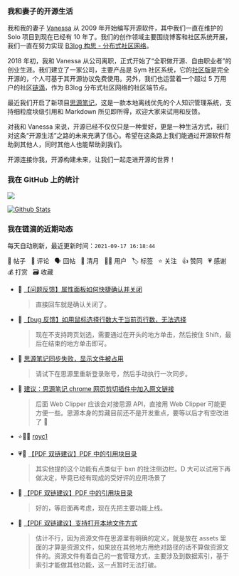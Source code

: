 ### 我和妻子的开源生活

我和我的妻子 [Vanessa](https://github.com/Vanessa219) 从 2009 年开始编写开源软件，其中我们一直在维护的 Solo 项目到现在已经有 10 年了。我们的创作领域主要围绕博客和社区系统开展，我们一直在努力实现 [B3log 构思 - 分布式社区网络](https://ld246.com/article/1546941897596)。

2018 年初，我和 Vanessa 从公司离职，正式开始了“全职做开源、自由职业者”的创业生涯。我们建立了一家公司，主要产品是 Sym 社区系统，它的[社区版](https://github.com/88250/symphony)是完全开源的，个人可基于其开源协议免费使用。另外，我们也运营着一个超过 5 万用户的社区[链滴](https://ld246.com)，作为 B3log 分布式社区网络的社区端节点。

最近我们开启了新项目[思源笔记](https://github.com/siyuan-note/siyuan)，这是一款本地离线优先的个人知识管理系统，支持细粒度块级引用和 Markdown 所见即所得，欢迎大家来试用和反馈。

对我和 Vanessa 来说，开源已经不仅仅只是一种爱好，更是一种生活方式，我们对这条“开源生活”之路的未来充满了信心。希望在这条路上我们能通过开源软件帮助到其他人，同时其他人也能帮助到我们。

开源连接你我，开源构建未来，让我们一起走进开源的世界！

### 我在 GitHub 上的统计

<a title="Hits" target="_blank" href="https://github.com/88250/88250"><img src="https://hits.b3log.org/88250/88250.svg"></a>

[![Github Stats](https://github-readme-stats.vercel.app/api?username=88250&theme=tokyonight&show_icons=true)](https://github.com/88250)

<!--events start -->

### 我在链滴的近期动态

每天自动刷新，最近更新时间：`2021-09-17 16:18:44`

📝 帖子 &nbsp; 💬 评论 &nbsp; 🗣 回帖 &nbsp; 🌙 清月 &nbsp; 👨‍💻 用户 &nbsp; 🏷️ 标签 &nbsp; ⭐️ 关注 &nbsp; 👍 赞同 &nbsp; 💗 感谢 &nbsp; 💰 打赏 &nbsp; 🗃 收藏

* 💬 [【问题反馈】属性面板如何快捷确认并关闭](https://ld246.com/article/1631847883746/comment/1631851164933#comments)

  > 直接回车就是确认关闭了。
* 💬 [【bug 反馈】如用鼠标选择行数大于当前页行数，无法选择](https://ld246.com/article/1631698786525/comment/1631847127111#comments)

  > 现在不支持跨页划选，需要通过在开头的地方单击，然后按住 Shift，最后在结束的地方单击即可。
* 💬 [思源笔记同步失败，显示文件被占用](https://ld246.com/article/1631845578686/comment/1631847029617#comments)

  > 请试下在思源里重新登录账号，然后手动执行一次同步。
* 💬 [建议：思源笔记 chrome 网页剪切插件中加入原文链接](https://ld246.com/article/1631805379043/comment/1631839543578#comments)

  > 后面 Web Clipper 应该会对接思源 API，直接用 Web Clipper 可能更方便一些。思源本身的剪藏目前还不是开发重点，要等以后才有空改进了 🙏
* ⭐️👨‍💻 [royc1](https://ld246.com/member/royc1)

  > 
* 💗💬 [【PDF 双链建议】PDF 中的引用块目录](https://ld246.com/article/1631791768370/comment/1631800666334#comments)

  > 其实他提的这个功能有点类似于 bxn 的批注侧边栏。D 大可以试用下再做决定，毕竟已经有现成的受好评的应用场景了
* 💬 [【PDF 双链建议】PDF 中的引用块目录](https://ld246.com/article/1631791768370/comment/1631800906775#comments)

  > 好的，等后面再考虑，现在先把主要功能上线。
* 💬 [【PDF 双链建议】支持打开本地文件方式](https://ld246.com/article/1631790662020/comment/1631797923436#comments)

  > 估计不行，因为资源文件在思源里有明确的定义，就是放在 assets 里面的才算是资源文件，如果放在其他地方用绝对路径的话不算做资源文件的。资源文件有着自己的一套管理方式，主要涉及到数据索引，基于索引才能做其他功能，这一点暂时无法打破。


<!--events end -->
